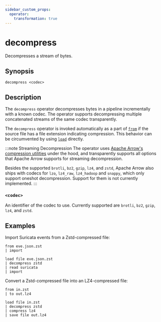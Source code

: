 ```yaml
---
sidebar_custom_props:
  operator:
    transformation: true
---
```


# decompress

Decompresses a stream of bytes.

## Synopsis

```
decompress <codec>
```

## Description

The `decompress` operator decompresses bytes in a pipeline incrementally with a
known codec. The operator supports decompressing multiple concatenated streams
of the same codec transparently.

The `decompress` operator is invoked automatically as a part of [`from`](from.md)
if the source file has a file extension indicating compression.
This behavior can be circumvented by using [`load`](load.md) directly.

:::note Streaming Decompression
The operator uses [Apache Arrow's compression
utilities][apache-arrow-compression] under the hood, and transparently supports
all options that Apache Arrow supports for streaming decompression.

Besides the supported `brotli`, `bz2`, `gzip`, `lz4`, and `zstd`, Apache Arrow
also ships with codecs for `lzo`, `lz4_raw`, `lz4_hadoop` and `snappy`, which
only support oneshot decompression. Support for them is not currently implemented.
:::

[apache-arrow-compression]: https://arrow.apache.org/docs/cpp/api/utilities.html#compression

### `<codec>`

An identifier of the codec to use. Currently supported are `brotli`, `bz2`,
`gzip`, `lz4`, and `zstd`.

## Examples

Import Suricata events from a Zstd-compressed file:

```
from eve.json.zst
| import

load file eve.json.zst
| decompress zstd
| read suricata
| import
```

Convert a Zstd-compressed file into an LZ4-compressed file:

```
from in.zst
| to out.lz4

load file in.zst
| decompress zstd
| compress lz4
| save file out.lz4
```
